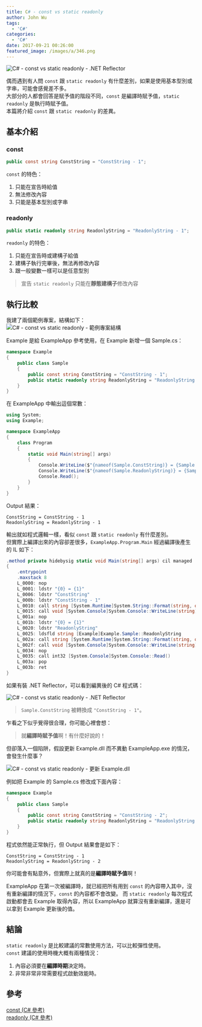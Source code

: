 ```yaml
---
title: C# - const vs static readonly
author: John Wu
tags:
  - 'C#'
categories:
  - 'C#'
date: 2017-09-21 00:26:00
featured_image: /images/a/346.png
---
```

![C# - const vs static readonly - .NET Reflector](/images/a/346.png)

偶而遇到有人問 `const` 跟 `static readonly` 有什麼差別，如果是使用基本型別或字串，可能會感覺差不多。  
大部分的人都會回答是賦予值的階段不同，`const` 是編譯時賦予值，`static readonly` 是執行時賦予值。  
本篇將介紹 `const` 跟 `static readonly` 的差異。  

<!-- more -->

## 基本介紹

### const 

```cs
public const string ConstString = "ConstString - 1";
```

`const` 的特色：  
1. 只能在宣告時給值  
2. 無法修改內容  
3. 只能是基本型別或字串  

### readonly

```cs
public static readonly string ReadonlyString = "ReadonlyString - 1";
```

`readonly` 的特色：  
1. 只能在宣告時或建構子給值  
2. 建構子執行完畢後，無法再修改內容  
3. 跟一般變數一樣可以是任意型別  

> 宣告 `static readonly` 只能在**靜態建構子**修改內容

## 執行比較

我建了兩個範例專案，結構如下：  
![C# - const vs static readonly - 範例專案結構](/images/a/345.png)

Example 是給 ExampleApp 參考使用，在 Example 新增一個 Sample.cs：
```cs
namespace Example
{
    public class Sample
    {
        public const string ConstString = "ConstString - 1";
        public static readonly string ReadonlyString = "ReadonlyString - 1";
    }
}
```

在 ExampleApp 中輸出這個常數：
```cs
using System;
using Example;

namespace ExampleApp
{
    class Program
    {
        static void Main(string[] args)
        {
            Console.WriteLine($"{nameof(Sample.ConstString)} = {Sample.ConstString}");
            Console.WriteLine($"{nameof(Sample.ReadonlyString)} = {Sample.ReadonlyString}");
            Console.Read();
        }
    }
}
```

Output 結果：
```
ConstString = ConstString - 1
ReadonlyString = ReadonlyString - 1
```

輸出就如程式邏輯一樣，看似 `const` 跟 `static readonly` 有什麼差別。  
但實際上編譯出來的內容卻差很多，`ExampleApp.Program.Main` 經過編譯後產生的 IL 如下：
```cs
.method private hidebysig static void Main(string[] args) cil managed
{
    .entrypoint
    .maxstack 8
    L_0000: nop 
    L_0001: ldstr "{0} = {1}"
    L_0006: ldstr "ConstString"
    L_000b: ldstr "ConstString - 1"
    L_0010: call string [System.Runtime]System.String::Format(string, object, object)
    L_0015: call void [System.Console]System.Console::WriteLine(string)
    L_001a: nop 
    L_001b: ldstr "{0} = {1}"
    L_0020: ldstr "ReadonlyString"
    L_0025: ldsfld string [Example]Example.Sample::ReadonlyString
    L_002a: call string [System.Runtime]System.String::Format(string, object, object)
    L_002f: call void [System.Console]System.Console::WriteLine(string)
    L_0034: nop 
    L_0035: call int32 [System.Console]System.Console::Read()
    L_003a: pop 
    L_003b: ret 
}
```

如果有裝 .NET Reflector，可以看到編異後的 C# 程式碼：  

![C# - const vs static readonly - .NET Reflector](/images/a/346.png)

> `Sample.ConstString` 被轉換成 `"ConstString - 1"`。  

乍看之下似乎覺得很合理，你可能心裡會想：  
> 就**編譯時賦予值**啊！有什麼好說的！  

但卻落入一個陷阱，假設更新 Example.dll 而不異動 ExampleApp.exe 的情況，會發生什麼事？  

![C# - const vs static readonly - 更新 Example.dll](/images/a/347.png)

例如把 Example 的 Sample.cs 修改成下面內容：
```cs
namespace Example
{
    public class Sample
    {
        public const string ConstString = "ConstString - 2";
        public static readonly string ReadonlyString = "ReadonlyString - 2";
    }
}
```

程式依然能正常執行，但 Output 結果會是如下：
```
ConstString = ConstString - 1
ReadonlyString = ReadonlyString - 2
```

你可能會有點意外，但實際上就真的是**編譯時賦予值**啊！  

ExampleApp 在第一次被編譯時，就已經把所有用到 `const` 的內容帶入其中，沒有重新編譯的情況下，`const` 的內容都不會改變。
而 `static readonly` 每次程式啟動都會去 Example 取得內容，所以 ExampleApp 就算沒有重新編譯，還是可以拿到 Example 更新後的值。


## 結論

`static readonly` 是比較建議的常數使用方法，可以比較彈性使用。  
`const` 建議的使用時機大概有兩種情況：  
1. 內容必須要在**編譯時期**決定時。  
2. 非常非常非常需要程式啟動效能時。  

## 參考

[const (C# 參考)](https://docs.microsoft.com/zh-tw/dotnet/csharp/language-reference/keywords/const)  
[readonly (C# 參考)](https://docs.microsoft.com/zh-tw/dotnet/csharp/language-reference/keywords/readonly)  